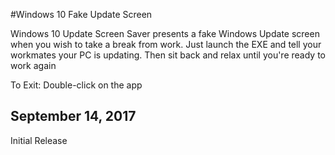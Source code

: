 ﻿#Windows 10 Fake Update Screen

Windows 10 Update Screen Saver presents a fake Windows Update screen when you wish to take a break from work.
Just launch the EXE and tell your workmates your PC is updating. Then sit back and relax until you're ready to work again

To Exit: Double-click on the app

September 14, 2017
-
Initial Release